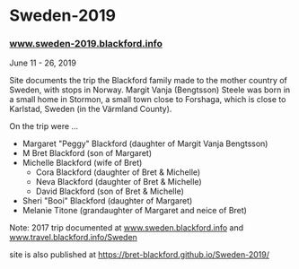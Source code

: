 # Sweden-2019 
### www.sweden-2019.blackford.info

June 11 - 26, 2019

Site documents the trip the Blackford family made to the mother country of Sweden, with stops in Norway.
Margit Vanja (Bengtsson) Steele was born in a small home in Stormon, a small town close to Forshaga, which is close to Karlstad, Sweden (in the Värmland County).

On the trip were ...
* Margaret "Peggy" Blackford (daughter of Margit Vanja Bengtsson)
* M Bret Blackford (son of Margaret)
* Michelle Blackford (wife of Bret)
  * Cora Blackford (daughter of Bret & Michelle)
  * Neva Blackford (daughter of Bret & Michelle)
  * David Blackford (son of Bret & Michelle)
* Sheri "Booi" Blackford (daughter of Margaret)
* Melanie Titone (grandaughter of Margaret and neice of Bret)

Note: 2017 trip documented at www.sweden.blackford.info and www.travel.blackford.info/Sweden 

site is also published at https://bret-blackford.github.io/Sweden-2019/
